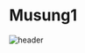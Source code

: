 # Musung1
![header](https://capsule-render.vercel.app/api?type=soft&color=auto&height=200&section=header&text=Musung&fontSize=90)
